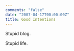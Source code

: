 ```yaml
---
comments: "false"
date: "2007-04-17T00:00:00Z"
title: Good Intentions
---
```

<p>Stupid blog.</p>
<p>Stupid life.</p>
